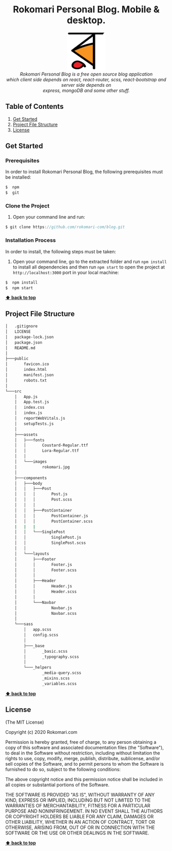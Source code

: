 <h1 align="center">Rokomari Personal Blog. Mobile & desktop.</h1>

<p align="center">
  <img src="./src/assets/images/rokomari.jpg" alt="rokomari-logo" width="120px" height="120px"/>
  <br>
  <i>Rokomari Personal Blog is a free open source blog application
    <br> which client side depends on react, react-router, scss, react-bootstrap and server side depends on<br> express, mongoDB and some other stuff.</i>
  <br>
</p>

## Table of Contents

1. [Get Started](#get-started)
2. [Project File Structure](#project-file-structure)
3. [License](#license)

## Get Started
### Prerequisites
In order to install Rokomari Personal Blog, the following prerequisites must be installed:
```js
$  npm
$  git
```

### Clone the Project
1. Open your command line and run:
```js
$ git clone https://github.com/rokomari-com/blog.git
```

### Installation Process
In order to install, the following steps must be taken:

1. Open your command line, go to the extracted folder and run `npm install` to install all dependencies and then run `npm start` to open the project at `http://localhost:3000` port in your local machine:
```js
$  npm install
$  npm start
```
**[⬆ back to top](#table-of-contents)**

## Project File Structure
```bash
│   .gitignore
│   LICENSE
│   package-lock.json
│   package.json
│   README.md
│
├───public
│       favicon.ico
│       index.html
│       manifest.json
│       robots.txt
│
└───src
    │   App.js
    │   App.test.js
    │   index.css
    │   index.js
    │   reportWebVitals.js
    │   setupTests.js
    │
    ├───assets
    │   ├───fonts
    │   │       Coustard-Regular.ttf
    │   │       Lora-Regular.ttf
    │   │
    │   └───images
    │           rokomari.jpg
    │
    ├───components
    │   ├───body
    │   │   ├───Post
    │   │   │       Post.js
    │   │   │       Post.scss
    │   │   │
    │   │   ├───PostContainer
    │   │   │       PostContainer.js
    │   │   │       PostContainer.scss
    |   |   |
    │   │   └───SinglePost
    │   │           SinglePost.js
    │   │           SinglePost.scss
    │   │
    │   └───layouts
    │       ├───Footer
    │       │       Footer.js
    │       │       Footer.scss
    │       │
    │       ├───Header
    │       │       Header.js
    │       │       Header.scss
    │       │
    │       └───Navbar
    │               Navbar.js
    │               Navbar.scss
    │
    └───sass
        │   app.scss
        │   config.scss
        │
        ├───_base
        │       _basic.scss
        │       _typography.scss
        │
        └───_helpers
                _media-query.scss
                _mixins.scss
                _variables.scss
```
**[⬆ back to top](#table-of-contents)**

## License

(The MIT License)

Copyright (c) 2020 Rokomari.com

Permission is hereby granted, free of charge, to any person obtaining a copy of this software and associated documentation files (the "Software"), to deal in the Software without restriction, including without limitation the rights to use, copy, modify, merge, publish, distribute, sublicense, and/or sell copies of the Software, and to permit persons to whom the Software is furnished to do so, subject to the following conditions:

The above copyright notice and this permission notice shall be included in all copies or substantial portions of the Software.

THE SOFTWARE IS PROVIDED "AS IS", WITHOUT WARRANTY OF ANY KIND, EXPRESS OR IMPLIED, INCLUDING BUT NOT LIMITED TO THE WARRANTIES OF MERCHANTABILITY, FITNESS FOR A PARTICULAR PURPOSE AND NONINFRINGEMENT. IN NO EVENT SHALL THE AUTHORS OR COPYRIGHT HOLDERS BE LIABLE FOR ANY CLAIM, DAMAGES OR OTHER LIABILITY, WHETHER IN AN ACTION OF CONTRACT, TORT OR OTHERWISE, ARISING FROM, OUT OF OR IN CONNECTION WITH THE SOFTWARE OR THE USE OR OTHER DEALINGS IN THE SOFTWARE.

**[⬆ back to top](#table-of-contents)**